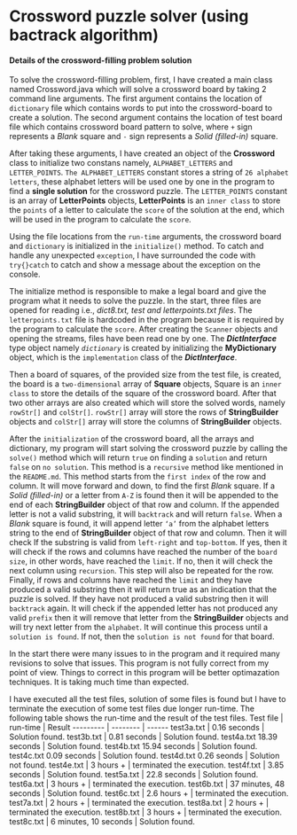 # Crossword puzzle solver (using bactrack algorithm)

#### Details of the crossword-filling problem solution

To solve the crossword-filling problem, first, I have created a main class named Crossword.java which will solve a crossword board by taking 2 command line arguments. The first argument contains the location of `dictionary` file which contains words to put into the crossword-board to create a solution. The second argument contains the location of test board file which contains crossword board pattern to solve, where `+` sign represents a *Blank* square and `-` sign represents a *Solid (filled-in)* square.

After taking these arguments, I have created an object of the **Crossword** class to initialize two constans namely, `ALPHABET_LETTERS` and `LETTER_POINTS`. `The ALPHABET_LETTERS` constant stores a string of `26 alphabet letters`, these alphabet letters will be used one by one in the program to find a **single solution** for the crossword puzzle. The `LETTER_POINTS` constant is an array of **LetterPoints** objects, **LetterPoints** is an `inner class` to store the `points` of a letter to calculate the `score` of the solution at the end, which will be used in the program to calculate the `score`.

Using the file locations from the `run-time` arguments, the crossword board and `dictionary` is initialized in the `initialize()` method. To catch and handle any unexpected `exception`, I have surrounded the code with `try{}catch` to catch and show a message about the exception on the console.

The initialize method is responsible to make a legal board and give the program what it needs to solve the puzzle. In the start, three files are opened for reading i.e., *dict8.txt, test and letterpoints.txt files*. The `letterpoints.txt` file is hardcoded in the program because it is required by the program to calculate the `score`. After creating the `Scanner` objects and opening the streams, files have been read one by one. The ***DictInterface*** type object namely *`dictionary`* is created by initializing the **MyDictionary** object, which is the `implementation` class of the ***DictInterface***.

Then a board of squares, of the provided size from the test file, is created, the board is a `two-dimensional` array of **Square** objects, Square is an `inner class` to store the details of the square of the crossword board. After that two other arrays are also created which will store the solved words, namely `rowStr[]` and `colStr[]`. `rowStr[]` array will store the rows of **StringBuilder** objects and `colStr[]` array will store the columns of **StringBuilder** objects.

After the `initialization` of the crossword board, all the arrays and dictionary, my program will start solving the crossword puzzle by calling the `solve()` method which will return `true` on finding a `solution` and return `false` on `no solution`. This method is a `recursive` method like mentioned in the `README.md`. This method starts from the `first index` of the row and column. It will move forward and down, to find the first *Blank* square. If a *Solid (filled-in)* or a letter from `A-Z` is found then it will be appended to the end of each **StringBuilder** object of that row and column. If the appended letter is not a valid substring, it will `backtrack` and will return `false`. When a *Blank* square is found, it will append letter `‘a’` from the alphabet letters string to the end of **StringBuilder** object of that row and column. Then it will check If the substring is valid from `left-right` and `top-bottom`. If yes, then it will check if the rows and columns have reached the number of the `board size`, in other words, have reached the `limit`. If no, then it will check the next column using `recursion`. This step will also be repeated for the row. Finally, if rows and columns have reached the `limit` and they have produced a valid substring then it will return true as an indication that the puzzle is solved. If they have not produced a valid substring then it will `backtrack` again. It will check if the appended letter has not produced any valid `prefix` then it will remove that letter from the **StringBuilder** objects and will try next letter from the `alphabet`. It will continue this process until a `solution is found`. If not, then the `solution is not found` for that board.

In the start there were many issues to in the program and it required many revisions to solve that issues. This program is not fully correct from my point of view. Things to correct in this program will be better optimazation techniques. It is taking much time than expected.

I have executed all the test files, solution of some files is found but I have to terminate the execution of some test files due longer run-time. The following table shows the run-time and the result of the test files.
Test file | run-time | Result
--------- | -------- | ------
test3a.txt | 0.16 seconds | Solution found.
test3b.txt | 0.81 seconds | Solution found.
test4a.txt	18.39 seconds | Solution found.
test4b.txt	15.94 seconds | Solution found.
test4c.txt	0.09 seconds | Solution found.
test4d.txt	0.26 seonds | Solution not found.
test4e.txt | 3 hours + | terminated the execution.
test4f.txt | 3.85 seconds | Solution found.
test5a.txt | 22.8 seconds | Solution found.
test6a.txt | 3 hours + | terminated the execution.
test6b.txt | 37 minutes, 48 seconds | Solution found.
test6c.txt | 2.6 hours + | terminated the execution.
test7a.txt | 2 hours + | terminated the execution.
test8a.txt | 2 hours + | terminated the execution.
test8b.txt | 3 hours + | terminated the execution.
test8c.txt | 6 minutes, 10 seconds | Solution found.
